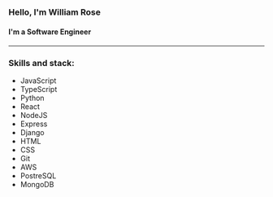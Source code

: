 ### Hello, I'm William Rose

<h4> I'm a Software Engineer <h4/>

<hr>


### Skills and stack:
  
  <ul>
    <li>JavaScript
    <li>TypeScript
    <li>Python
    <li>React
    <li>NodeJS
    <li>Express
    <li>Django
    <li>HTML
    <li>CSS
    <li>Git
    <li>AWS
    <li>PostreSQL
    <li>MongoDB
  <ul/>


